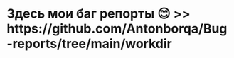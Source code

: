 <h1>Здесь мои баг репорты 😊 >> <a>https://github.com/Antonborqa/Bug-reports/tree/main/workdir</a></h1>
